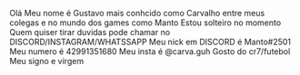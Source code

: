 Olá Meu nome é Gustavo  mais conhcido como Carvalho entre meus colegas e no mundo dos games como Manto
Estou solteiro no momento
Quem quiser tirar duvidas pode chamar no DISCORD/INSTAGRAM/WHATSSAPP
Meu nick em DISCORD é Manto#2501
Meu numero é 42991351680
Meu insta é @carva.guh
Gosto do cr7/futebol
Meu signo e virgem
